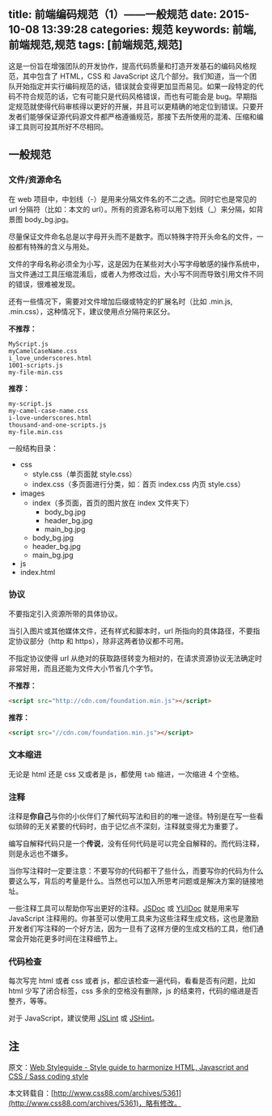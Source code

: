 title: 前端编码规范（1）——一般规范
date: 2015-10-08 13:39:28
categories: 规范
keywords: 前端,前端规范,规范
tags: [前端规范,规范]
---

这是一份旨在增强团队的开发协作，提高代码质量和打造开发基石的编码风格规范，其中包含了 HTML，CSS 和 JavaScript 这几个部分。我们知道，当一个团队开始指定并实行编码规范的话，错误就会变得更加显而易见。如果一段特定的代码不符合规范的话，它有可能只是代码风格错误，而也有可能会是 bug。早期指定规范就使得代码审核得以更好的开展，并且可以更精确的地定位到错误。只要开发者们能够保证源代码源文件都严格遵循规范，那接下去所使用的混淆、压缩和编译工具则可投其所好不尽相同。

<!--more-->

## 一般规范

### 文件/资源命名

在 web 项目中，中划线（-）是用来分隔文件名的不二之选。同时它也是常见的 url 分隔符（比如：本文的 url）。所有的资源名称可以用下划线（_）来分隔，如背景图 body_bg.jpg。

尽量保证文件命名总是以字母开头而不是数字。而以特殊字符开头命名的文件，一般都有特殊的含义与用处。

文件的字母名称必须全为小写，这是因为在某些对大小写字母敏感的操作系统中，当文件通过工具压缩混淆后，或者人为修改过后，大小写不同而导致引用文件不同的错误，很难被发现。

还有一些情况下，需要对文件增加后缀或特定的扩展名时（比如 .min.js, .min.css），这种情况下，建议使用点分隔符来区分。

**不推荐：**

```
MyScript.js
myCamelCaseName.css
i_love_underscores.html
1001-scripts.js
my-file-min.css
```

**推荐：**

```
my-script.js
my-camel-case-name.css
i-love-underscores.html
thousand-and-one-scripts.js
my-file.min.css
```

一般结构目录：

- css
	- style.css（单页面就 style.css）
	- index.css（多页面进行分类，如：首页 index.css 内页 style.css）
- images
	- index（多页面，首页的图片放在 index 文件夹下）
		- body_bg.jpg
		- header_bg.jpg
		- main_bg.jpg
	- body_bg.jpg
	- header_bg.jpg
	- main_bg.jpg
- js
- index.html

### 协议

不要指定引入资源所带的具体协议。

当引入图片或其他媒体文件，还有样式和脚本时，url 所指向的具体路径，不要指定协议部分（http 和 https），除非这两者协议都不可用。

不指定协议使得 url 从绝对的获取路径转变为相对的，在请求资源协议无法确定时非常好用，而且还能为文件大小节省几个字节。

**不推荐：**

``` html
<script src="http://cdn.com/foundation.min.js"></script>
```

**推荐：**

``` html
<script src="//cdn.com/foundation.min.js"></script>
```

### 文本缩进

无论是 html 还是 css 又或者是 js，都使用 `tab` 缩进，一次缩进 4 个空格。

### 注释

注释是**你自己**与你的小伙伴们了解代码写法和目的的唯一途径。特别是在写一些看似琐碎的无关紧要的代码时，由于记忆点不深刻，注释就变得尤为重要了。

编写自解释代码只是一个**传说**，没有任何代码是可以完全自解释的。而代码注释，则是永远也不嫌多。

当你写注释时一定要注意：不要写你的代码都干了些什么，而要写你的代码为什么要这么写，背后的考量是什么。当然也可以加入所思考问题或是解决方案的链接地址。

一些注释工具可以帮助你写出更好的注释。[JSDoc](http://usejsdoc.org/) 或 [YUIDoc](http://yui.github.io/yuidoc/) 就是用来写 JavaScript 注释用的。你甚至可以使用工具来为这些注释生成文档，这也是激励开发者们写注释的一个好方法，因为一旦有了这样方便的生成文档的工具，他们通常会开始花更多时间在注释细节上。

### 代码检查

每次写完 html 或者 css 或者 js，都应该检查一遍代码，看看是否有问题，比如 html 少写了闭合标签，css 多余的空格没有删除，js 的结束符，代码的缩进是否整齐，等等。

对于 JavaScript，建议使用 [JSLint](http://www.jslint.com/) 或 [JSHint](http://jshint.com/)。

## 注

原文：[Web Styleguide - Style guide to harmonize HTML, Javascript and CSS / Sass coding style](https://github.com/gionkunz/chartist-js/blob/develop/CODINGSTYLE.md)

本文转载自：[http://www.css88.com/archives/5361](http://www.css88.com/archives/5361)，略有修改。
